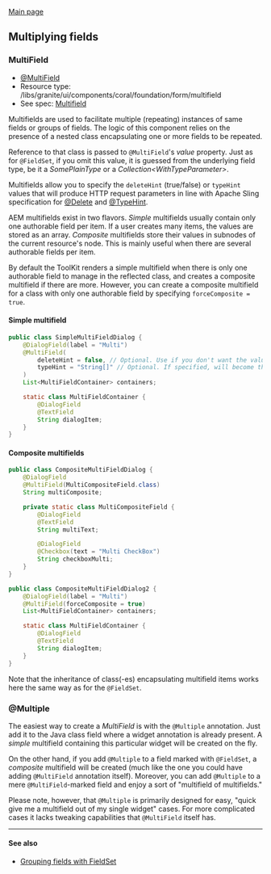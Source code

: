<!--
layout: md-content
title: Multiplying fields
-->

[Main page](../../../README.md)

## Multiplying fields

### MultiField

* [@MultiField](https://javadoc.io/doc/com.exadel.etoolbox/etoolbox-authoring-kit-core/latest/com/exadel/aem/toolkit/api/annotations/widgets/MultiField.html)
* Resource type: /libs/granite/ui/components/coral/foundation/form/multifield
* See spec: [Multifield](https://helpx.adobe.com/experience-manager/6-5/sites/developing/using/reference-materials/granite-ui/api/jcr_root/libs/granite/ui/components/coral/foundation/form/multifield/index.html)

Multifields are used to facilitate multiple (repeating) instances of same fields or groups of fields. The logic of this component relies on the presence of a nested class encapsulating one or more fields to be repeated.

Reference to that class is passed to `@MultiField`'s *value* property. Just as for `@FieldSet`, if you omit this value, it is guessed from the underlying field type, be it a *SomePlainType* or a *Collection\<WithTypeParameter>*.

Multifields allow you to specify the `deleteHint` (true/false) or `typeHint` values that will produce HTTP request parameters in line with Apache Sling specification for [@Delete](https://sling.apache.org/documentation/bundles/manipulating-content-the-slingpostservlet-servlets-post.html#delete) and [@TypeHint](https://sling.apache.org/documentation/bundles/manipulating-content-the-slingpostservlet-servlets-post.html#typehint).

AEM multifields exist in two flavors. *Simple* multifields usually contain only one authorable field per item. If a user creates many items, the values are stored as an array. *Composite* multifields store their values in subnodes of the current resource's node. This is mainly useful when there are several authorable fields per item.

By default the ToolKit renders a simple multifield when there is only one authorable field to manage in the reflected class, and creates a composite multifield if there are more. However, you can create a composite multifield for a class with only one authorable field by specifying `forceComposite = true`.

#### Simple multifield

```java
public class SimpleMultiFieldDialog {
    @DialogField(label = "Multi")
    @MultiField(
        deleteHint = false, // Optional. Use if you don't want the value(-s) deleted in on the server when not set in dialog
        typeHint = "String[]" // Optional. If specified, will become the Sling @TypeHint parameter
    )
    List<MultiFieldContainer> containers;

    static class MultiFieldContainer {
        @DialogField
        @TextField
        String dialogItem;
    }
}
```

#### Composite multifields

```java
public class CompositeMultiFieldDialog {
    @DialogField
    @MultiField(MultiCompositeField.class)
    String multiComposite;

    private static class MultiCompositeField {
        @DialogField
        @TextField
        String multiText;

        @DialogField
        @Checkbox(text = "Multi CheckBox")
        String checkboxMulti;
    }
}
```

```java
public class CompositeMultiFieldDialog2 {
    @DialogField(label = "Multi")
    @MultiField(forceComposite = true)
    List<MultiFieldContainer> containers;

    static class MultiFieldContainer {
        @DialogField
        @TextField
        String dialogItem;
    }
}
```

Note that the inheritance of class(-es) encapsulating multifield items works here the same way as for the `@FieldSet`.

### @Multiple

The easiest way to create a *MultiField* is with the `@Multiple` annotation. Just add it to the Java class field where a widget annotation is already present. A *simple* multifield containing this particular widget will be created on the fly.

On the other hand, if you add `@Multiple` to a field marked with `@FieldSet`, a *composite* multifield will be created (much like the one you could have adding `@MultiField` annotation itself). Moreover, you can add `@Multiple` to a mere `@MultiField`-marked field and enjoy a sort of "multifield of multifields."

Please note, however, that `@Multiple` is primarily designed for easy, "quick give me a multifield out of my single widget" cases. For more complicated cases it lacks tweaking capabilities that `@MultiField` itself has.

***
#### See also
- [Grouping fields with FieldSet](configuring-fieldset.md)
